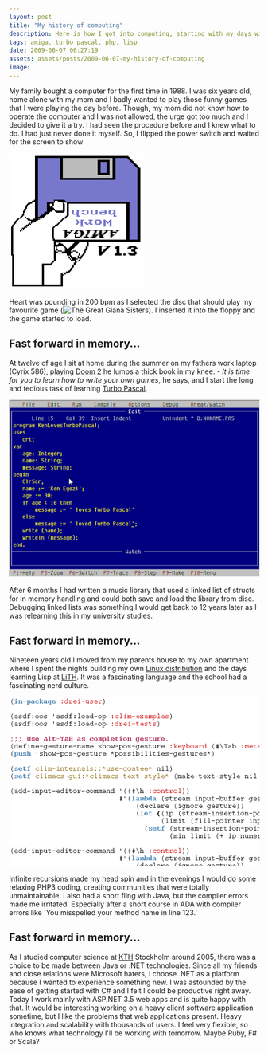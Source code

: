 ```yaml
---
layout: post
title: "My history of computing"
description: Here is how I got into computing, starting with my days with the Amiga and starting to program Turbo Pascal at the age of 12.
tags: amiga, turbo pascal, php, lisp
date: 2009-06-07 06:27:19
assets: assets/posts/2009-06-07-my-history-of-computing
image: 
---
```


My family bought a computer for the first time in 1988. I was six years old, home alone with my mom and I badly wanted to play those funny games that I were playing the day before. Though, my mom did not know how to operate the computer and I was not allowed, the urge got too much and I decided to give it a try. I had seen the procedure before and I knew what to do. I had just never done it myself.  So, I flipped the power switch and waited for the screen to show

![Amiga Kickstart ROM 1.3](/assets/posts/2009-06-07-my-history-of-computing/amiga-kickstart-13-713246.png)

Heart was pounding in 200 bpm as I selected the disc that should play my favourite game (![The Great Giana Sisters](http://en.wikipedia.org/wiki/Great_Giana_Sisters)). I inserted it into the floppy and the game started to load.

## Fast forward in memory...

At twelve of age I sit at home during the summer on my fathers work laptop (Cyrix 586), playing [Doom 2](http://en.wikipedia.org/wiki/Doom_II) he lumps a thick book in my knee. _- It is time for you to learn how to write your own games_, he says, and I start the long and tedious task of learning [Turbo Pascal](http://en.wikipedia.org/wiki/Turbo_Pascal).

![Turbo Pascal](/assets/posts/2009-06-07-my-history-of-computing/turbo_pascal.png)

After 6 months I had written a music library that used a linked list of structs for in memory handling and could both save and load the library from disc.  Debugging linked lists was something I would get back to 12 years later as I was relearning this in my university studies.

## Fast forward in memory...

Nineteen years old I moved from my parents house to my own apartment where I spent the nights building my own [Linux distribution](http://www.linuxfromscratch.org/) and the days learning Lisp at [LiTH](http://www.lith.liu.se/). It was a fascinating language and the school had a fascinating nerd culture.

![Common LISP](/assets/posts/2009-06-07-my-history-of-computing/parenmatching.png)

Infinite recursions made my head spin and in the evenings I would do some relaxing PHP3 coding, creating communities that were totally unmaintainable. I also had a short fling with Java, but the compiler errors made me irritated. Especially after a short course in ADA with compiler errors like 'You misspelled your method name in line 123.'

## Fast forward in memory...

As I studied computer science at [KTH](http://www.kth.se/) Stockholm around 2005, there was a choice to be made between Java or .NET technologies. Since all my friends and close relations were Microsoft haters, I choose .NET as a platform because I wanted to experience something new. I was astounded by the ease of getting started with C# and I felt I could be productive right away.  Today I work mainly with ASP.NET 3.5 web apps and is quite happy with that. It would be interesting working on a heavy client software application sometime, but I like the problems that web applications present. Heavy integration and scalability with thousands of users.  I feel very flexible, so who knows what technology I'll be working with tomorrow. Maybe Ruby, F# or Scala?
